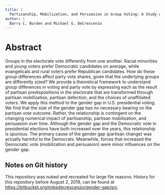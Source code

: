 ```yaml
---
title: | 
  Partisanship, Mobilization, and Persuasion in Group Voting: A Study of the Gender Gap
author: |
  Barry C. Burden and Michael G. DeCrescenzo
---
```


# Abstract

Groups in the electorate vote differently from one another. Racial minorities and young voters prefer Democratic candidates on average, while evangelicals and rural voters prefer Republican candidates. How do these group differences affect party vote shares, given that the underlying groups are differently sized? We provide a theoretical framework to understand group differences in voting and party vote by expressing each as the result of partisan predispositions in the electorate that are transformed through partisan mobilization, partisan defection, and the choices of unaffiliated voters. We apply this method to the gender gap in U.S. presidential voting. We find that the size of the gender gap has no necessary bearing on the partisan vote outcome. Rather, the relationship is contingent on the changing numerical impact of partisanship, partisan mobilization, and persuasion over time. Although the gender gap and the Democratic vote in presidential elections have both increased over the years, this relationship is spurious. The primary cause of the gender gap (partisan change) was actually harmful to the Democrats. Meanwhile, forces that increased the Democratic vote (mobilization and persuasion) were minor influences on the gender gap. 

## Notes on Git history

This repository was nuked and recreated for large file reasons. History for this repository before August 2, 2019, can be found at <https://bitbucket.org/mikedecrescenzo/gender-gap/src>.



